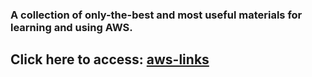 ### A collection of only-the-best and most useful materials for learning and using AWS.  

## Click here to access: [aws-links](aws-links.md)